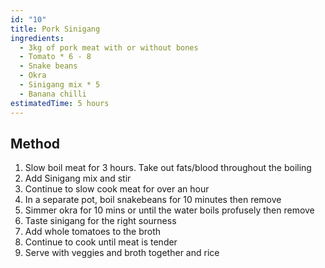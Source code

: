 ```yaml
---
id: "10"
title: Pork Sinigang
ingredients:
  - 3kg of pork meat with or without bones
  - Tomato * 6 - 8
  - Snake beans
  - Okra
  - Sinigang mix * 5
  - Banana chilli
estimatedTime: 5 hours
---
```


## Method

1. Slow boil meat for 3 hours. Take out fats/blood throughout the boiling
2. Add Sinigang mix and stir
4. Continue to slow cook meat for over an hour
5. In a separate pot, boil snakebeans for 10 minutes then remove
6. Simmer okra for 10 mins or until the water boils profusely then remove
7. Taste sinigang for the right sourness
8. Add whole tomatoes to the broth
9. Continue to cook until meat is tender
10. Serve with veggies and broth together and rice